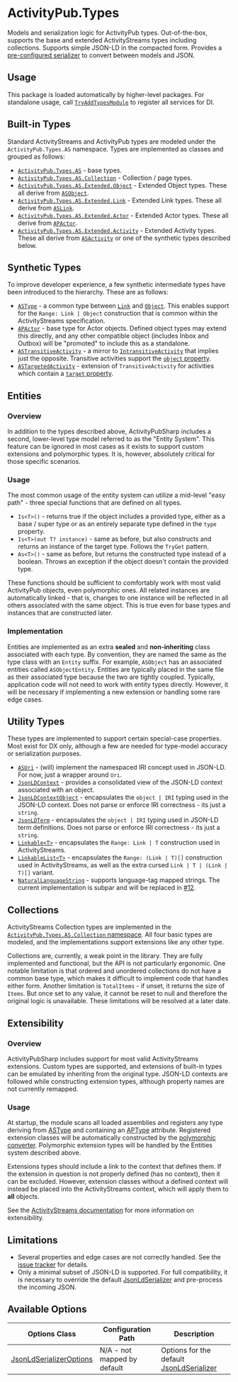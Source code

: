 ﻿# ActivityPub.Types

Models and serialization logic for ActivityPub types.
Out-of-the-box, supports the base and extended ActivityStreams types including collections.
Supports simple JSON-LD in the compacted form.
Provides a [pre-configured serializer](Conversion/JsonLdSerializer.cs) to convert between models and JSON.

## Usage

This package is loaded automatically by higher-level packages.
For standalone usage, call [`TryAddTypesModule`](TypesModule.cs) to register all services for DI.

## Built-in Types

Standard ActivityStreams and ActivityPub types are modeled under the `ActivityPub.Types.AS` namespace.
Types are implemented as classes and grouped as follows:

* [`ActivityPub.Types.AS`](AS) - base types.
* [`ActivityPub.Types.AS.Collection`](AS/Collection) - Collection / page types.
* [`ActivityPub.Types.AS.Extended.Object`](AS/Extended/Object) - Extended Object types. These all derive from [`ASObject`](AS/ASObject.cs).
* [`ActivityPub.Types.AS.Extended.Link`](AS/Extended/Link) - Extended Link types. These all derive from [`ASLink`](AS/ASLink.cs).
* [`ActivityPub.Types.AS.Extended.Actor`](AS/Extended/Actor) - Extended Actor types. These all derive from [`APActor`](AS/APActor.cs).
* [`ActivityPub.Types.AS.Extended.Activity`](AS/Extended/Activity) - Extended Activity types. These all derive from [`ASActivity`](AS/ASActivity.cs) or one of the synthetic types described below.

## Synthetic Types

To improve developer experience, a few synthetic intermediate types have been introduced to the hierarchy.
These are as follows:

* [`ASType`](AS/ASType.cs) - a common type between [`Link`](AS/ASLink.cs) and [`Object`](AS/ASObject.cs). This enables support for the `Range: Link | Object` construction that is common within the ActivityStreams specification.
* [`APActor`](AS/APActor.cs) - base type for Actor objects. Defined object types may extend this directly, and any other compatible object (includes Inbox and Outbox) will be "promoted" to include this as a standalone.
* [`ASTransitiveActivity`](AS/ASTransitiveActivity.cs) - a mirror to [`IntransitiveActivity`](AS/ASIntransitiveActivity.cs) that implies just the opposite. Transitive activities support the [`object` property](https://www.w3.org/TR/activitystreams-vocabulary/#dfn-object).
* [`ASTargetedActivity`](AS/ASTargetedActivity.cs) - extension of `TransitiveActivity` for activities which contain a [`target` property](https://www.w3.org/TR/activitystreams-vocabulary/#dfn-target).

## Entities

### Overview

In addition to the types described above, ActivityPubSharp includes a second, lower-level type model referred to as the "Entity System".
This feature can be ignored in most cases as it exists to support custom extensions and polymorphic types.
It is, however, absolutely critical for those specific scenarios.

### Usage

The most common usage of the entity system can utilize a mid-level "easy path" - three special functions that are defined on all types.

* `Is<T>()` - returns true if the object includes a provided type, either as a base / super type or as an entirely separate type defined in the `type` property.
* `Is<T>(out T? instance)` - same as before, but also constructs and returns an instance of the target type. Follows the `TryGet` pattern.
* `As<T>()` - same as before, but returns the constructed type instead of a boolean. Throws an exception if the object doesn't contain the provided type.

These functions should be sufficient to comfortably work with most valid ActivityPub objects, even polymorphic ones.
All related instances are automatically linked - that is, changes to one instance will be reflected in all others associated with the same object.
This is true even for base types and instances that are constructed later.

### Implementation

Entities are implemented as an extra **sealed** and **non-inheriting** class associated with each type.
By convention, they are named the same as the type class with an `Entity` suffix.
For example, `ASObject` has an associated entities called `ASObjectEntity`.
Entities are typically placed in the same file as their associated type because the two are tightly coupled.
Typically, application code will not need to work with entity types directly.
However, it will be necessary if implementing a new extension or handling some rare edge cases.

## Utility Types

These types are implemented to support certain special-case properties.
Most exist for DX only, although a few are needed for type-model accuracy or serialization purposes.

* [`ASUri`](Util/ASUri.cs) - (will) implement the namespaced IRI concept used in JSON-LD. For now, just a wrapper around `Uri`.
* [`JsonLDContext`](Util/JsonLDContext.cs) - provides a consolidated view of the JSON-LD context associated with an object.
* [`JsonLDContextObject`](Util/JsonLDContextObject.cs) - encapsulates the `object | IRI` typing used in the JSON-LD context. Does not parse or enforce IRI correctness - its just a `string`.
* [`JsonLDTerm`](Util/JsonLDTerm.cs) - encapsulates the `object | IRI` typing used in JSON-LD term definitions. Does not parse or enforce IRI correctness - its just a `string`.
* [`Linkable<T>`](Util/Linkable.cs) - encapsulates the `Range: Link | T` construction used in ActivityStreams.
* [`LinkableList<T>`](Util/LinkableList.cs) - encapsulates the `Range: (Link | T)[]` construction used in ActivityStreams, as well as the extra cursed `Link | T | (Link | T)[]` variant.
* [`NaturalLanguageString`](Util/NaturalLanguageString.cs) - supports language-tag mapped strings. The current implementation is subpar and will be replaced in [#12](https://github.com/warriordog/ActivityPubSharp/issues/12).

## Collections

ActivityStreams Collection types are implemented in the [`ActivityPub.Types.AS.Collection` namespace](AS/Collection).
All four basic types are modeled, and the implementations support extensions like any other type.

Collections are, currently, a weak point in the library.
They are fully implemented and functional, but the API is not particularly ergonomic.
One notable limitation is that ordered and unordered collections do not have a common base type, which makes it difficult to implement code that handles either form.
Another limitation is `TotalItems` - if unset, it returns the size of `Items`.
But once set to any value, it cannot be reset to null and therefore the original logic is unavailable.
These limitations will be resolved at a later date.

## Extensibility

### Overview

ActivityPubSharp includes support for most valid ActivityStreams extensions.
Custom types are supported, and extensions of built-in types can be emulated by inheriting from the original type.
JSON-LD contexts are followed while constructing extension types, although property names are not currently remapped.

### Usage

At startup, the module scans all loaded assemblies and registers any type deriving from [ASType](AS/ASType.cs) and containing an [APType](Attributes/APTypeAttribute.cs) attribute.
Registered extension classes will be automatically constructed by the [polymorphic converter](Conversion/Converters/TypeMapConverter.cs).
Polymorphic extension types will be handled by the Entities system described above.

Extensions types should include a link to the context that defines them.
If the extension in question is not properly defined (has no context), then it can be excluded.
However, extension classes without a defined context will instead be placed into the ActivityStreams context, which will apply them to
**all** objects.

See the [ActivityStreams documentation](https://www.w3.org/TR/activitystreams-core/#extensibility) for more information on extensibility.

## Limitations

* Several properties and edge cases are not correctly handled. See the [issue tracker](https://github.com/warriordog/ActivityPubSharp/issues) for details.
* Only a minimal subset of JSON-LD is supported. For full compatibility, it is necessary to override the default [JsonLdSerializer](Conversion/JsonLdSerializer.cs) and pre-process the incoming JSON.

## Available Options

| Options Class                                                    | Configuration Path          | Description                                                                |
|------------------------------------------------------------------|-----------------------------|----------------------------------------------------------------------------|
| [JsonLdSerializerOptions](Conversion/JsonLdSerializerOptions.cs) | N/A - not mapped by default | Options for the default [JsonLdSerializer](Conversion/JsonLdSerializer.cs) |
